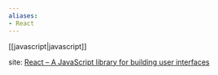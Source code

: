 ```yaml
---
aliases:
- React
---
```


[[javascript|javascript]]


site: [React – A JavaScript library for building user interfaces](https://reactjs.org/)

